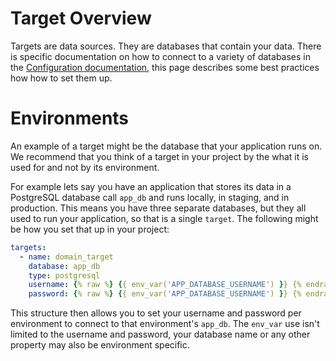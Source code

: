 # Target Overview

Targets are data sources. They are databases that contain your data. There is specific documentation on how to connect to a variety of databases in the [Configuration documentation](../reference/configuration/targets/sqlitetarget.md), this page describes some best practices how how to set them up. 

# Environments 

An example of a target might be the database that your application runs on.  We recommend that you think of a target in your project by the what it is used for and not by its environment.  

For example lets say you have an application that stores its data in a PostgreSQL database call `app_db` and runs locally, in staging, and in production. This means you have three separate databases, but they all used to run your application, so that is a single `target`.  The following might be how you set that up in your project:

``` yaml
targets:
  - name: domain_target
    database: app_db
    type: postgresql
    username: {% raw %} {{ env_var('APP_DATABASE_USERNAME') }} {% endraw %}
    password: {% raw %} {{ env_var('APP_DATABASE_USERNAME') }} {% endraw %}
```

This structure then allows you to set your username and password per environment to connect to that environment's `app_db`.  The `env_var` use isn't limited to the username and password, your database name or any other property may also be environment specific.  
